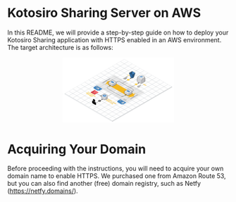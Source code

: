 Kotosiro Sharing Server on AWS
==============================

 In this README, we will provide a step-by-step guide on how to deploy your Kotosiro Sharing application with HTTPS
enabled in an AWS environment. The target architecture is as follows:

<p align="center">
  <img src="images/architecture.png" width="50%"/>
</p>

Acquiring Your Domain
==============================

 Before proceeding with the instructions, you will need to acquire your own domain name to enable HTTPS. We purchased
one from Amazon Route 53, but you can also find another (free) domain registry, such as Netfy (https://netfy.domains/).
